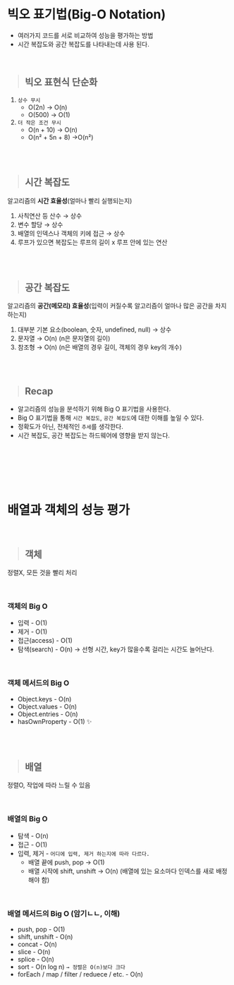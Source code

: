 # 빅오 표기법(Big-O Notation)

- 여러가지 코드를 서로 비교하여 성능을 평가하는 방법
- 시간 복잡도와 공간 복잡도를 나타내는데 사용 된다.

<br/>

> ## 빅오 표현식 단순화

1. `상수 무시`
   - O(2n) → O(n)
   - O(500) → O(1)
2. `더 작은 조건 무시`
   - O(n + 10) → O(n)
   - O(n² + 5n + 8) →O(n²)

<br/><br/>

> ## 시간 복잡도

알고리즘의 **시간 효율성**(얼마나 빨리 실행되는지)

1. 사칙연산 등 산수 → 상수
2. 변수 할당 → 상수
3. 배열의 인덱스나 객체의 키에 접근 → 상수
4. 루프가 있으면 복잡도는 루프의 길이 x 루프 안에 있는 연산

<br/><br/>

> ## 공간 복잡도

알고리즘의 **공간(메모리) 효율성**(입력이 커질수록 알고리즘이 얼마나 많은 공간을 차지하는지)

1. 대부분 기본 요소(boolean, 숫자, undefined, null) → 상수
2. 문자열 → O(n) (n은 문자열의 길이)
3. 참조형 → O(n) (n은 배열의 경우 길이, 객체의 경우 key의 개수)

<br/><br/>

> ## Recap

- 알고리즘의 성능을 분석하기 위해 Big O 표기법을 사용한다.
- Big O 표기법을 통해 `시간 복잡도`, `공간 복잡도`에 대한 이해를 높일 수 있다.
- 정확도가 아닌, 전체적인 `추세`를 생각한다.
- 시간 복잡도, 공간 복잡도는 하드웨어에 영향을 받지 않는다.

<br/><br/><br/><br/><br/>

# 배열과 객체의 성능 평가

<br/>

> ## 객체

정렬X, 모든 것을 빨리 처리

<br/>

### 객체의 Big O

- 입력 - O(1)
- 제거 - O(1)
- 접근(access) - O(1)
- 탐색(search) - O(n) → 선형 시간, key가 많을수록 걸리는 시간도 늘어난다.

<br/>

### 객체 메서드의 Big O

- Object.keys - O(n)
- Object.values - O(n)
- Object.entries - O(n)
- hasOwnProperty - O(1) ✨

<br/><br/>

> ## 배열

정렬O, 작업에 따라 느릴 수 있음

<br/>

### 배열의 Big O

- 탐색 - O(n)
- 접근 - O(1)
- 입력, 제거 - `어디에 입력, 제거 하는지에 따라 다르다.`
  - 배열 끝에 push, pop → O(1)
  - 배열 시작에 shift, unshift → O(n)
    (배열에 있는 요소마다 인덱스를 새로 배정해야 함)

<br/>

### 배열 메서드의 Big O (암기ㄴㄴ, 이해)

- push, pop - O(1)
- shift, unshift - O(n)
- concat - O(n)
- slice - O(n)
- splice - O(n)
- sort - O(n log n) `→ 정렬은 O(n)보다 크다`
- forEach / map / filter / reduece / etc. - O(n)
